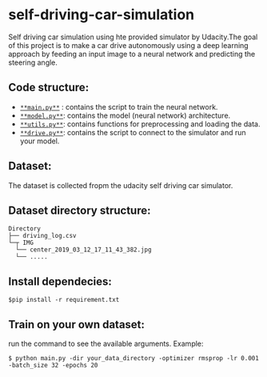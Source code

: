 
# self-driving-car-simulation
Self driving car simulation using hte provided simulator by Udacity.The goal of this project is to make a car drive autonomously using  a deep learning approach by feeding an input image to a neural network and predicting the steering angle.

## Code structure: 
* [`**main.py**`](https://github.com/adelbennaceur/self-driving-car-simulation/blob/master/main.py) : contains the script to train the neural network.
* [`**model.py**`](https://github.com/adelbennaceur/self-driving-car-simulation/blob/master/model.py): contains the model (neural network) architecture.
*  [`**utils.py**`](https://github.com/adelbennaceur/self-driving-car-simulation/blob/master/utils.py): contains  functions for preprocessing and loading the data.
*  [`**drive.py**`](https://github.com/adelbennaceur/self-driving-car-simulation/blob/master/drive.py): contains the script to connect to the simulator and run your model.


## Dataset:
The dataset is collected fropm the udacity self driving car simulator.

## Dataset directory structure:
```
Directory
├── driving_log.csv
└─┬ IMG
  └── center_2019_03_12_17_11_43_382.jpg
  └── .....
```

## Install dependecies:
```
$pip install -r requirement.txt
```

## Train on your own dataset:
run the command to see the available arguments. Example: 
```
$ python main.py -dir your_data_directory -optimizer rmsprop -lr 0.001 -batch_size 32 -epochs 20 
```
